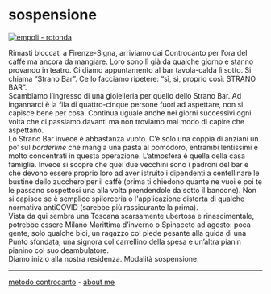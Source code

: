 # sospensione  

[![](https://live.staticflickr.com/65535/51794353879_3ace2b700b_c.jpg "empoli - rotonda")](https://flic.kr/s/aHBqjzwAJ2)   

Rimasti bloccati a Firenze-Signa, arriviamo dai Controcanto per l’ora del caffè ma ancora da mangiare. Loro sono lì già da qualche giorno e stanno provando in teatro. Ci diamo appuntamento al bar tavola-calda lì sotto. Si chiama “Strano Bar”. Ce lo facciamo ripetere: “sì, sì, proprio così: STRANO BAR”.  
Scambiamo l’ingresso di una gioielleria per quello dello Strano Bar. Ad ingannarci è la fila di quattro-cinque persone fuori ad aspettare, non si capisce bene per cosa. Continua uguale anche nei giorni successivi ogni volta che ci passiamo davanti ma non troviamo mai modo di capire che aspettano.    
Lo Strano Bar invece è abbastanza vuoto. C’è solo una coppia di anziani un po’ sul *borderline* che mangia una pasta al pomodoro, entrambi lentissimi e molto concentrati in questa operazione. L’atmosfera è quella della casa famiglia. Invece si scopre che quei due vecchini sono i padroni del bar e che devono essere proprio loro ad aver istruito i dipendenti a centellinare le bustine dello zucchero per il caffè (prima ti chiedono quante ne vuoi e poi te le passano sospettosi una alla volta prendendole da sotto il bancone). Non si capisce se è semplice spilorceria o l'applicazione distorta di qualche normativa antiCOVID (sarebbe più rassicurante la prima).     
Vista da qui sembra una Toscana scarsamente ubertosa e rinascimentale, potrebbe essere Milano Marittima d’inverno o Spinaceto ad agosto: poca gente, solo qualche bici, un ragazzo col piede pesante alla guida di una Punto sfondata, una signora col carrellino della spesa e un’altra pianin pianino col suo deambulatore.  
Diamo inizio alla nostra residenza. Modalità sospensione. 

---   
[metodo controcanto](https://cacioman.github.io/controcanto000.html) - [about me](https://about.me/cacioman) 
